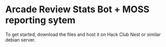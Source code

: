 # Arcade Review Stats Bot + MOSS reporting sytem

To get started, download the files and host it on Hack Club Nest or similar debian server.
